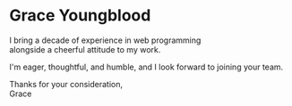 # Grace Youngblood

I bring a decade of experience in web programming  
alongside a cheerful attitude to my work.

I'm eager, thoughtful, and humble,
and I look forward to joining your team.

Thanks for your consideration,  
Grace
